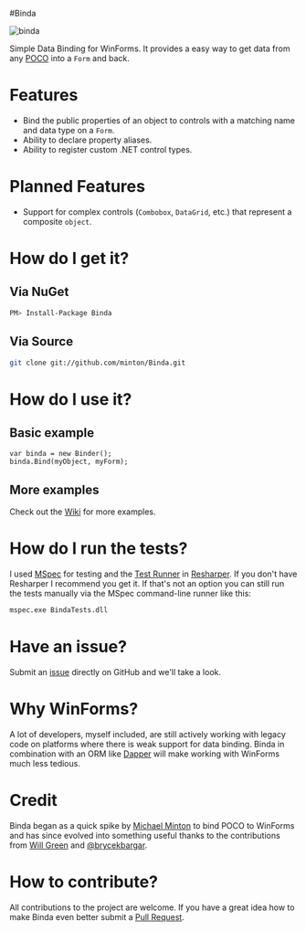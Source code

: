#Binda

![binda](https://img.shields.io/nuget/v/Binda.svg)

Simple Data Binding for WinForms. It provides a easy way to get data from any [POCO](http://en.wikipedia.org/wiki/Plain_Old_CLR_Object) into a `Form` and back.

# Features

* Bind the public properties of an object to controls with a matching name and data type on a `Form`.
* Ability to declare property aliases.
* Ability to register custom .NET control types.

# Planned Features

* Support for complex controls (`Combobox`, `DataGrid`, etc.) that represent a composite `object`.

# How do I get it?

## Via NuGet
```bash
PM> Install-Package Binda
```
## Via Source
```bash
git clone git://github.com/minton/Binda.git
```
# How do I use it?

## Basic example

    var binda = new Binder();
    binda.Bind(myObject, myForm);

## More examples

Check out the [Wiki](https://github.com/minton/Binda/wiki#examples) for more examples.

# How do I run the tests?

I used [MSpec](https://github.com/machine/machine.specifications) for testing and the [Test Runner](http://www.jetbrains.com/resharper/features/unit_testing.html) in [Resharper](http://www.jetbrains.com/resharper/). If you don't have Resharper I recommend you get it. If that's not an option you can still run the tests manually via the MSpec command-line runner like this:
```bash
mspec.exe BindaTests.dll
```
# Have an issue?

Submit an [issue](http://github.com/minton/Binda/issues) directly on GitHub and we'll take a look.

# Why WinForms?

A lot of developers, myself included, are still actively working with legacy code on platforms where there is weak support for data binding. Binda in combination with an ORM like [Dapper](https://github.com/SamSaffron/dapper-dot-net) will make working with WinForms much less tedious.

# Credit

Binda began as a quick spike by [Michael Minton](http://michaelminton.com) to bind POCO to WinForms and has since evolved into something useful thanks to the contributions from [Will Green](http://hotgazpacho.org/) and [@brycekbargar](https://github.com/brycekbargar).

# How to contribute?

All contributions to the project are welcome. If you have a great idea how to make Binda even better submit a [Pull Request](https://help.github.com/articles/using-pull-requests).

